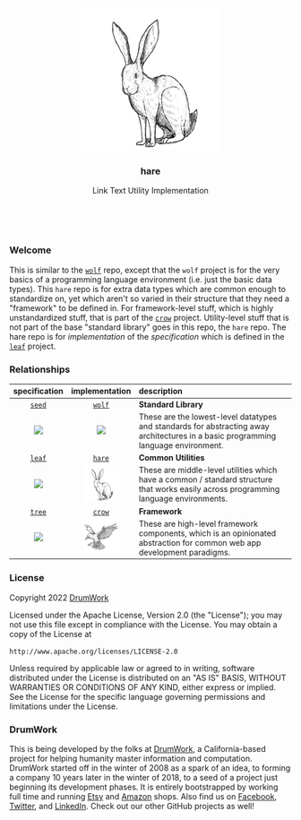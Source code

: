 
<br/>
<br/>
<br/>
<br/>
<br/>
<br/>
<br/>

<p align='center'>
  <img src='https://github.com/drumworkteam/hare/blob/make/view/view.svg?raw=true' height='256'>
</p>

<h3 align='center'>hare</h3>
<p align='center'>
  Link Text Utility Implementation
</p>

<br/>
<br/>
<br/>

### Welcome

This is similar to the [`wolf`](https://github.com/drumworkteam/wolf) repo, except that the `wolf` project is for the very basics of a programming language environment (i.e. just the basic data types). This `hare` repo is for extra data types which are common enough to standardize on, yet which aren't so varied in their structure that they need a "framework" to be defined in. For framework-level stuff, which is highly unstandardized stuff, that is part of the [`crow`](https://github.com/drumworkteam/crow) project. Utility-level stuff that is not part of the base "standard library" goes in this repo, the `hare` repo. The hare repo is for _implementation_ of the _specification_ which is defined in the [`leaf`](https://github.com/drumworkteam/leaf) project.

### Relationships

| specification | implementation | description |
|:----:|:----:|:----|
| [`seed`](https://github.com/drumworkteam/seed) | [`wolf`](https://github.com/drumworkteam/wolf) | **Standard Library** |
| <a href="https://github.com/drumworkteam/seed"><img src='https://github.com/drumworkteam/seed/blob/make/view/view.svg?raw=true' height='64'></a> | <a href="https://github.com/drumworkteam/wolf"><img src='https://github.com/drumworkteam/wolf/blob/make/view/view.svg?raw=true' height='64'></a> | These are the lowest-level datatypes and standards for abstracting away architectures in a basic programming language environment. |
| [`leaf`](https://github.com/drumworkteam/leaf) | [`hare`](https://github.com/drumworkteam/hare) | **Common Utilities** |
| <a href="https://github.com/drumworkteam/leaf"><img src='https://github.com/drumworkteam/leaf/blob/make/view/view.svg?raw=true' height='64'></a> | <a href="https://github.com/drumworkteam/hare"><img src='https://github.com/drumworkteam/hare/blob/make/view/view.svg?raw=true' height='64'></a> | These are middle-level utilities which have a common / standard structure that works easily across programming language environments. |
| [`tree`](https://github.com/drumworkteam/tree) | [`crow`](https://github.com/drumworkteam/crow) | **Framework** |
| <a href="https://github.com/drumworkteam/tree"><img src='https://github.com/drumworkteam/tree/blob/make/view/view.svg?raw=true' height='64'></a> | <a href="https://github.com/drumworkteam/crow"><img src='https://github.com/drumworkteam/crow/blob/make/view/view.svg?raw=true' height='64'></a> | These are high-level framework components, which is an opinionated abstraction for common web app development paradigms. |

### License

Copyright 2022 <a href='https://drum.work'>DrumWork</a>

Licensed under the Apache License, Version 2.0 (the "License");
you may not use this file except in compliance with the License.
You may obtain a copy of the License at

    http://www.apache.org/licenses/LICENSE-2.0

Unless required by applicable law or agreed to in writing, software
distributed under the License is distributed on an "AS IS" BASIS,
WITHOUT WARRANTIES OR CONDITIONS OF ANY KIND, either express or implied.
See the License for the specific language governing permissions and
limitations under the License.

### DrumWork

This is being developed by the folks at [DrumWork](https://drum.work), a California-based project for helping humanity master information and computation. DrumWork started off in the winter of 2008 as a spark of an idea, to forming a company 10 years later in the winter of 2018, to a seed of a project just beginning its development phases. It is entirely bootstrapped by working full time and running [Etsy](https://etsy.com/shop/mountbuild) and [Amazon](https://www.amazon.com/s?rh=p_27%3AMount+Build) shops. Also find us on [Facebook](https://www.facebook.com/drumworkteam), [Twitter](https://twitter.com/drumworkteam), and [LinkedIn](https://www.linkedin.com/company/drumworkteam). Check out our other GitHub projects as well!
